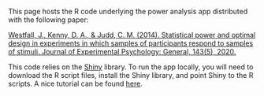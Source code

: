 This page hosts the R code underlying the power analysis app distributed with the following paper:

[Westfall, J., Kenny, D. A., & Judd, C. M. (2014). Statistical power and optimal design in experiments in which samples of participants respond to samples of stimuli. Journal of Experimental Psychology: General, 143(5), 2020.](http://jakewestfall.org/publications/crossed_power_JEPG.pdf)

This code relies on the [Shiny](http://shiny.rstudio.com/) library. To run the app locally, you will need to download the R script files, install the Shiny library, and point Shiny to the R scripts. A nice tutorial can be found [here](http://shiny.rstudio.com/tutorial/lesson1/). 